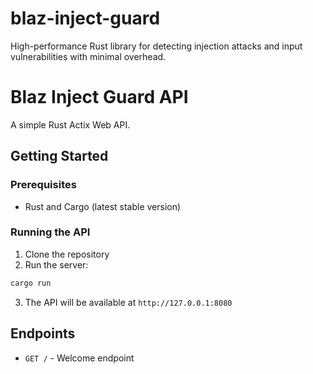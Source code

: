 # blaz-inject-guard
High-performance Rust library for detecting injection attacks and input vulnerabilities with minimal overhead.

# Blaz Inject Guard API

A simple Rust Actix Web API.

## Getting Started

### Prerequisites

- Rust and Cargo (latest stable version)

### Running the API

1. Clone the repository
2. Run the server:

```bash
cargo run
```

3. The API will be available at `http://127.0.0.1:8080`

## Endpoints

- `GET /` - Welcome endpoint
